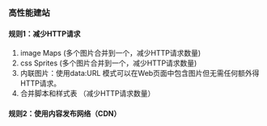 ### 高性能建站

#### 规则1：减少HTTP请求
1. image Maps (多个图片合并到一个，减少HTTP请求数量)
2. css Sprites (多个图片合并到一个，减少HTTP请求数量)
3. 内联图片：使用data:URL 模式可以在Web页面中包含图片但无需任何额外得HTTP请求。
4. 合并脚本和样式表 （减少HTTP请求数量）

#### 规则2：使用内容发布网络（CDN）
